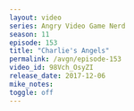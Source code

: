 ```yaml
---
layout: video
series: Angry Video Game Nerd
season: 11
episode: 153
title: "Charlie's Angels"
permalink: /avgn/episode-153
video_id: 98Vch_OsyZI
release_date: 2017-12-06
mike_notes:
toggle: off
---
```

